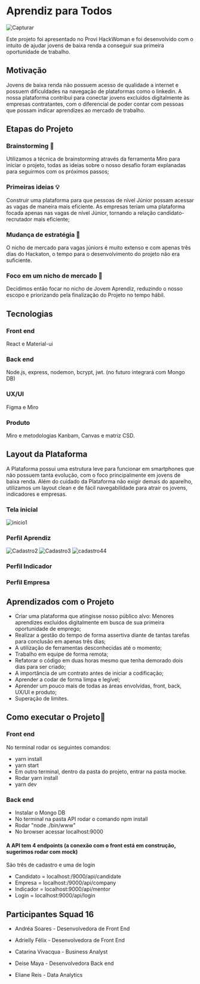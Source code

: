 
# Aprendiz para Todos

![Capturar](https://user-images.githubusercontent.com/59628906/107161507-df1c4d80-697b-11eb-9008-ec0c6a7c6df3.PNG)
  
Este projeto foi apresentado no Provi HackWoman e foi desenvolvido com o intuito de ajudar jovens de baixa renda a conseguir sua primeira oportunidade de trabalho.

## Motivação

Jovens de baixa renda não possuem acesso de qualidade a internet e possuem dificuldades na navegação de plataformas como o linkedin. A nossa plataforma contribui para conectar jovens excluídos digitalmente às empresas contratantes, com o diferencial de poder contar com pessoas que possam indicar aprendizes ao mercado de trabalho.

## Etapas do Projeto

### Brainstorming :brain:
Utilizamos a técnica de brainstorming através da ferramenta Miro para iniciar o projeto, todas as ideias sobre o nosso desafio foram explanadas para seguirmos com os próximos passos;
### Primeiras ideias :bulb:
Construir uma plataforma para que pessoas de nível Júnior possam acessar as vagas de maneira mais eficiente. As empresas teriam uma plataforma focada  apenas nas vagas de nível Júnior, tornando a relação candidato-recrutador mais eficiente;
### Mudança de estratégia :hammer:
O nicho de mercado para vagas júniors é muito extenso e com apenas três dias do Hackaton, o tempo para o desenvolvimento do projeto não era suficiente.
### Foco em um nicho de mercado :mag_right:
Decidimos então focar no nicho de Jovem Aprendiz, reduzindo o nosso escopo e priorizando pela finalização do Projeto no tempo hábil.

## Tecnologias 

### Front end
React e Material-ui
### Back end
Node.js, express, nodemon, bcrypt, jwt. (no futuro integrará com Mongo DB)
### UX/UI
Figma e Miro
### Produto
Miro e metodologias Kanbam, Canvas e matriz CSD.

## Layout da Plataforma

A Plataforma possui uma estrutura leve para funcionar em smartphones que não possuem tanta evolução, com o foco principalmente em jovens de baixa renda.
Além do cuidado da Plataforma não exigir demais do aparelho, utilizamos um layout clean e de fácil navegabilidade para atrair os jovens, indicadores e empresas.

### Tela inicial
![inicio1](https://user-images.githubusercontent.com/59628906/107164106-3e825980-698c-11eb-90ea-b494597d31d9.PNG)

### Perfil Aprendiz
![Cadastro2](https://user-images.githubusercontent.com/59628906/107164316-51495e00-698d-11eb-86d3-3dfc68ba5261.PNG)
![Cadastro3](https://user-images.githubusercontent.com/59628906/107164477-f2381900-698d-11eb-96c8-4ac329a620e5.PNG)
![cadastro44](https://user-images.githubusercontent.com/59628906/107164753-1e07ce80-698f-11eb-9447-867a3addde01.PNG)

### Perfil Indicador
### Perfil Empresa

## Aprendizados com o Projeto

- Criar uma plataforma que atingisse nosso público alvo: Menores aprendizes excluídos digitalmente em busca de sua primeira oportunidade de emprego;
- Realizar a gestão do tempo de forma assertiva diante de tantas tarefas para conclusão em apenas três dias;
- A utilização de ferramentas desconhecidas até o momento;
- Trabalho em equipe de forma remota;
- Refatorar o código em duas horas mesmo que tenha demorado dois dias para ser criado;
- A importância de um contrato antes de iniciar a codificação;
- Aprender a codar de forma limpa e legível;
- Aprender um pouco mais de todas as áreas envolvidas, front, back, UX/UI e produto;
- Superação de limites.

## Como executar o Projeto:running:

### Front end
No terminal rodar os seguintes comandos:

- yarn install 
- yarn start 
- Em outro terminal, dentro da pasta do projeto, entrar na pasta mocke.
- Rodar yarn install
- yarn dev

### Back end
- Instalar o Mongo DB
- No terminal na pasta API rodar o comando npm install
- Rodar "node ./bin/www"
- No browser acessar localhost:9000
#### A API tem 4 endpoints (a conexão com o front está em construção, sugerimos rodar com mock)
São três de cadastro e uma de login
- Candidato = localhost:/9000/api/candidate
- Empresa = localhost:/9000/api/company
- Indicador = localhost:9000/api/mentor
- Login = localhost:9000/api/login

## Participantes Squad 16

- Andréa Soares - Desenvolvedora de Front End

- Adrielly Félix - Desenvolvedora de Front End

- Catarina Vivacqua - Business Analyst

- Deise Maya - Desenvolvedora Back end

- Eliane Reis - Data Analytics

